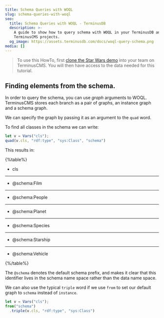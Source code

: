 ```yaml
---
title: Schema Queries with WOQL
slug: schema-queries-with-woql
seo:
  title: Schema Queries with WOQL - TerminusDB
  description: >-
    A guide to show how to query schema with WOQL in your TerminusDB and
    TerminusCMS projects.
  og_image: https://assets.terminusdb.com/docs/woql-query-schema.png
media: []
---
```


> To use this HowTo, first [clone the Star Wars demo](/docs/clone-a-demo-terminuscms-project/) into your team on TerminusCMS. You will then have access to the data needed for this tutorial.

## Finding elements from the schema.

In order to query the schema, you can use _graph_ arguments to WOQL. TerminusCMS stores each branch as a pair of graphs, an instance graph and a schema graph.

We can specify the graph by passing it as an argument to the `quad` word.

To find all classes in the schema we can write:

```javascript
let v = Vars("cls");
quad(v.cls, "rdf:type", "sys:Class", "schema")
```

This results in:

{%table%}

- cls
---
- @schema:Film
---
- @schema:People
---
- @schema:Planet
---
- @schema:Species
---
- @schema:Starship
---
- @schema:Vehicle

{%/table%}

The `@schema` denotes the default schema prefix, and makes it clear that this identifier lives in the schema name space rather than the data name space.

We can also use the typical `triple` word if we use `from` to set our default graph to `schema` instead of `instance`.

```javascript
let v = Vars("cls");
from("schema")
  .triple(v.cls, "rdf:type", "sys:Class")
```